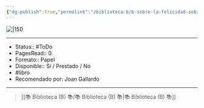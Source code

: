 ```yaml
---
{"dg-publish":true,"permalink":"/biblioteca-b/b-sobre-la-felicidad-sobre-la-brevedad-de-la-vida/"}
---
```



![|150](http://books.google.com/books/content?id=hkDhkUmL04IC&printsec=frontcover&img=1&zoom=1&edge=curl&source=gbs_api)

---

- Status:: #ToDo 
- PagesRead:: 0 
- Formato:: Papel
- Disponible:: Sí / Prestado / No
- #libro 
- Recomendado por: Joan Gallardo

---

> [[📚 Biblioteca (B) 📚/📚 Biblioteca (B) 📚\|📚 Biblioteca (B) 📚]]